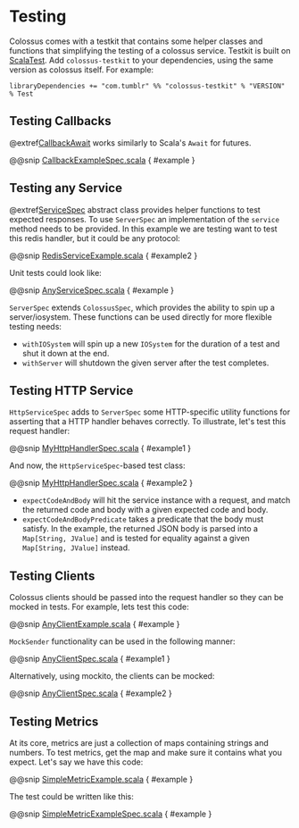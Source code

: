 # Testing

Colossus comes with a testkit that contains some helper classes and functions that simplifying the testing of a colossus 
service. Testkit is built on [ScalaTest](http://scalatest.org). Add `colossus-testkit` to your dependencies, using the 
same version as colossus itself. For example:

```sbtshell
libraryDependencies += "com.tumblr" %% "colossus-testkit" % "VERSION" % Test
```

## Testing Callbacks

@extref[CallbackAwait](docs-testkit:colossus.testkit.CallbackAwait$) works similarly to Scala's `Await` for futures.

@@snip [CallbackExampleSpec.scala](../../test/scala/CallbackExampleSpec.scala) { #example }

## Testing any Service

@extref[ServiceSpec](docs-testkit:colossus.testkit.ServiceSpec) abstract class provides helper functions to test expected 
responses. To use `ServerSpec` an implementation of the `service` method needs to be provided. In this example we are 
testing want to test this redis handler, but it could be any protocol:

@@snip [RedisServiceExample.scala](../scala/RedisServiceExample.scala) { #example2 }

Unit tests could look like:

@@snip [AnyServiceSpec.scala](../../test/scala/AnyServiceSpec.scala) { #example }

`ServerSpec` extends `ColossusSpec`, which provides the ability to spin up a server/iosystem. These functions can be used
directly for more flexible testing needs:

* `withIOSystem` will spin up a new `IOSystem` for the duration of a test and shut it down at the end.
* `withServer` will shutdown the given server after the test completes.

## Testing HTTP Service

`HttpServiceSpec` adds to `ServerSpec` some HTTP-specific utility functions for asserting that a HTTP handler behaves correctly.
To illustrate, let's test this request handler:

@@snip [MyHttpHandlerSpec.scala](../../test/scala/MyHttpHandlerSpec.scala) { #example1 }

And now, the `HttpServiceSpec`-based test class:

@@snip [MyHttpHandlerSpec.scala](../../test/scala/MyHttpHandlerSpec.scala) { #example2 }

* `expectCodeAndBody` will hit the service instance with a request, and match the returned code and body with a given
expected code and body.
* `expectCodeAndBodyPredicate` takes a predicate that the body must satisfy. In the example, the returned JSON body 
is parsed into a `Map[String, JValue]` and is tested for equality against a given `Map[String, JValue]` instead.

## Testing Clients

Colossus clients should be passed into the request handler so they can be mocked in tests. For example, lets test this
code:

@@snip [AnyClientExample.scala](../scala/AnyClientExample.scala) { #example }

`MockSender` functionality can be used in the following manner:

@@snip [AnyClientSpec.scala](../../test/scala/AnyClientSpec.scala) { #example1 }

Alternatively, using mockito, the clients can be mocked:

@@snip [AnyClientSpec.scala](../../test/scala/AnyClientSpec.scala) { #example2 }

## Testing Metrics

At its core, metrics are just a collection of maps containing strings and numbers. To test metrics, get the map and 
make sure it contains what you expect. Let's say we have this code:

@@snip [SimpleMetricExample.scala](../scala/SimpleMetricExample.scala) { #example }

The test could be written like this:

@@snip [SimpleMetricExampleSpec.scala](../../test/scala/SimpleMetricExampleSpec.scala) { #example }

